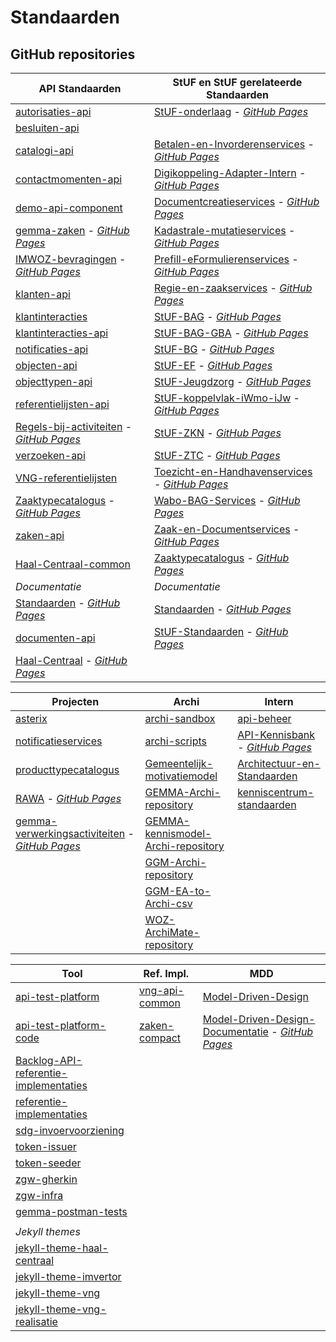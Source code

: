 # Standaarden

## GitHub repositories

| API Standaarden | StUF en StUF gerelateerde Standaarden |
| --- | --- |
| [autorisaties-api](https://github.com/VNG-Realisatie/autorisaties-api) | [StUF-onderlaag](https://github.com/VNG-Realisatie/StUF-onderlaag) - [_GitHub Pages_](https://vng-realisatie.github.io/StUF-onderlaag) |
| [besluiten-api](https://github.com/VNG-Realisatie/besluiten-api) |  |
| [catalogi-api](https://github.com/VNG-Realisatie/catalogi-api) | [Betalen-en-Invorderenservices](https://github.com/VNG-Realisatie/Betalen-en-Invorderenservices) - [_GitHub Pages_](https://vng-realisatie.github.io/Betalen-en-Invorderenservices) |
| [contactmomenten-api](https://github.com/VNG-Realisatie/contactmomenten-api) | [Digikoppeling-Adapter-Intern](https://github.com/VNG-Realisatie/Digikoppeling-Adapter-Intern) - [_GitHub Pages_](https://vng-realisatie.github.io/Digikoppeling-Adapter-Intern) |
| [demo-api-component](https://github.com/VNG-Realisatie/demo-api-component) | [Documentcreatieservices](https://github.com/VNG-Realisatie/Documentcreatieservices) - [_GitHub Pages_](https://vng-realisatie.github.io/Documentcreatieservices) |
| [gemma-zaken](https://github.com/VNG-Realisatie/gemma-zaken) - [_GitHub Pages_](https://vng-realisatie.github.io/gemma-zaken) | [Kadastrale-mutatieservices](https://github.com/VNG-Realisatie/Kadastrale-mutatieservices) - [_GitHub Pages_](https://vng-realisatie.github.io/Kadastrale-mutatieservices) |
| [IMWOZ-bevragingen](https://github.com/VNG-Realisatie/IMWOZ-bevragingen) - [_GitHub Pages_](https://vng-realisatie.github.io/IMWOZ-bevragingen) | [Prefill-eFormulierenservices](https://github.com/VNG-Realisatie/Prefill-eFormulierenservices) - [_GitHub Pages_](https://vng-realisatie.github.io/Prefill-eFormulierenservices) |
| [klanten-api](https://github.com/VNG-Realisatie/klanten-api) | [Regie-en-zaakservices](https://github.com/VNG-Realisatie/Regie-en-zaakservices) - [_GitHub Pages_](https://vng-realisatie.github.io/Regie-en-zaakservices) |
| [klantinteracties](https://github.com/VNG-Realisatie/klantinteracties) | [StUF-BAG](https://github.com/VNG-Realisatie/StUF-BAG) - [_GitHub Pages_](https://vng-realisatie.github.io/StUF-BAG) |
| [klantinteracties-api](https://github.com/VNG-Realisatie/klantinteracties-api) | [StUF-BAG-GBA](https://github.com/VNG-Realisatie/StUF-BAG-GBA) - [_GitHub Pages_](https://vng-realisatie.github.io/StUF-BAG-GBA) |
| [notificaties-api](https://github.com/VNG-Realisatie/notificaties-api) | [StUF-BG](https://github.com/VNG-Realisatie/StUF-BG) - [_GitHub Pages_](https://vng-realisatie.github.io/StUF-BG) |
| [objecten-api](https://github.com/VNG-Realisatie/objecten-api) | [StUF-EF](https://github.com/VNG-Realisatie/StUF-EF) - [_GitHub Pages_](https://vng-realisatie.github.io/StUF-EF) |
| [objecttypen-api](https://github.com/VNG-Realisatie/objecttypen-api) | [StUF-Jeugdzorg](https://github.com/VNG-Realisatie/StUF-Jeugdzorg) - [_GitHub Pages_](https://vng-realisatie.github.io/StUF-Jeugdzorg) |
| [referentielijsten-api](https://github.com/VNG-Realisatie/referentielijsten-api) | [StUF-koppelvlak-iWmo-iJw](https://github.com/VNG-Realisatie/StUF-koppelvlak-iWmo-iJw) - [_GitHub Pages_](https://vng-realisatie.github.io/StUF-koppelvlak-iWmo-iJw) |
| [Regels-bij-activiteiten](https://github.com/VNG-Realisatie/Regels-bij-activiteiten) - [_GitHub Pages_](https://vng-realisatie.github.io/Regels-bij-activiteiten) | [StUF-ZKN](https://github.com/VNG-Realisatie/StUF-ZKN) - [_GitHub Pages_](https://vng-realisatie.github.io/StUF-ZKN) |
| [verzoeken-api](https://github.com/VNG-Realisatie/verzoeken-api) | [StUF-ZTC](https://github.com/VNG-Realisatie/StUF-ZTC) - [_GitHub Pages_](https://vng-realisatie.github.io/StUF-ZTC) |
| [VNG-referentielijsten](https://github.com/VNG-Realisatie/VNG-referentielijsten) | [Toezicht-en-Handhavenservices](https://github.com/VNG-Realisatie/Toezicht-en-Handhavenservices) - [_GitHub Pages_](https://vng-realisatie.github.io/Toezicht-en-Handhavenservices) |
| [Zaaktypecatalogus](https://github.com/VNG-Realisatie/Zaaktypecatalogus) - [_GitHub Pages_](https://vng-realisatie.github.io/Zaaktypecatalogus) | [Wabo-BAG-Services](https://github.com/VNG-Realisatie/Wabo-BAG-Services) - [_GitHub Pages_](https://vng-realisatie.github.io/Wabo-BAG-Services) |
| [zaken-api](https://github.com/VNG-Realisatie/zaken-api) | [Zaak-en-Documentservices](https://github.com/VNG-Realisatie/Zaak-en-Documentservices) - [_GitHub Pages_](https://vng-realisatie.github.io/Zaak-en-Documentservices) |
| [Haal-Centraal-common](https://github.com/VNG-Realisatie/Haal-Centraal-common) | [Zaaktypecatalogus](https://github.com/VNG-Realisatie/Zaaktypecatalogus) - [_GitHub Pages_](https://vng-realisatie.github.io/Zaaktypecatalogus) ||  |  |
| *Documentatie* | *Documentatie* |
| [Standaarden](https://github.com/VNG-Realisatie/Standaarden) - [_GitHub Pages_](https://vng-realisatie.github.io/Standaarden) | [Standaarden](https://github.com/VNG-Realisatie/Standaarden) - [_GitHub Pages_](https://vng-realisatie.github.io/Standaarden) |
| [documenten-api](https://github.com/VNG-Realisatie/documenten-api) | [StUF-Standaarden](https://github.com/VNG-Realisatie/StUF-Standaarden) - [_GitHub Pages_](https://vng-realisatie.github.io/StUF-Standaarden) |
| [Haal-Centraal](https://github.com/VNG-Realisatie/Haal-Centraal) - [_GitHub Pages_](https://vng-realisatie.github.io/Haal-Centraal) |  |

| Projecten | Archi | Intern |
| --- | --- | --- |
| [asterix](https://github.com/VNG-Realisatie/asterix) |[archi-sandbox](https://github.com/VNG-Realisatie/archi-sandbox) |[api-beheer](https://github.com/VNG-Realisatie/api-beheer) | 
| [notificatieservices](https://github.com/VNG-Realisatie/notificatieservices) |[archi-scripts](https://github.com/VNG-Realisatie/archi-scripts) |[API-Kennisbank](https://github.com/VNG-Realisatie/API-Kennisbank) - [_GitHub Pages_](https://vng-realisatie.github.io/API-Kennisbank) | 
| [producttypecatalogus](https://github.com/VNG-Realisatie/producttypecatalogus) |[Gemeentelijk-motivatiemodel](https://github.com/VNG-Realisatie/Gemeentelijk-motivatiemodel) |[Architectuur-en-Standaarden](https://github.com/VNG-Realisatie/Architectuur-en-Standaarden) | 
| [RAWA](https://github.com/VNG-Realisatie/RAWA) - [_GitHub Pages_](https://vng-realisatie.github.io/RAWA) |[GEMMA-Archi-repository](https://github.com/VNG-Realisatie/GEMMA-Archi-repository) |[kenniscentrum-standaarden](https://github.com/VNG-Realisatie/kenniscentrum-standaarden) | 
| [gemma-verwerkingsactiviteiten](https://github.com/VNG-Realisatie/gemma-verwerkingsactiviteiten) - [_GitHub Pages_](https://vng-realisatie.github.io/gemma-verwerkingsactiviteiten) |[GEMMA-kennismodel-Archi-repository](https://github.com/VNG-Realisatie/GEMMA-kennismodel-Archi-repository) | | 
|  |[GGM-Archi-repository](https://github.com/VNG-Realisatie/GGM-Archi-repository) | | 
|  |[GGM-EA-to-Archi-csv](https://github.com/VNG-Realisatie/GGM-EA-to-Archi-csv) | | 
|  |[WOZ-ArchiMate-repository](https://github.com/VNG-Realisatie/WOZ-ArchiMate-repository) | | 

| Tool | Ref. Impl. | MDD |
| --- | --- | --- |
| [api-test-platform](https://github.com/VNG-Realisatie/api-test-platform) |[vng-api-common](https://github.com/VNG-Realisatie/vng-api-common) |[Model-Driven-Design](https://github.com/VNG-Realisatie/Model-Driven-Design) | 
| [api-test-platform-code](https://github.com/VNG-Realisatie/api-test-platform-code) |[zaken-compact](https://github.com/VNG-Realisatie/zaken-compact) |[Model-Driven-Design-Documentatie](https://github.com/VNG-Realisatie/Model-Driven-Design-Documentatie) - [_GitHub Pages_](https://vng-realisatie.github.io/Model-Driven-Design-Documentatie) | 
| [Backlog-API-referentie-implementaties](https://github.com/VNG-Realisatie/Backlog-API-referentie-implementaties) | | | 
| [referentie-implementaties](https://github.com/VNG-Realisatie/referentie-implementaties) | | | 
| [sdg-invoervoorziening](https://github.com/VNG-Realisatie/sdg-invoervoorziening) | | | 
| [token-issuer](https://github.com/VNG-Realisatie/token-issuer) | | | 
| [token-seeder](https://github.com/VNG-Realisatie/token-seeder) | | | 
| [zgw-gherkin](https://github.com/VNG-Realisatie/zgw-gherkin) | | | 
| [zgw-infra](https://github.com/VNG-Realisatie/zgw-infra) | | | 
| [gemma-postman-tests](https://github.com/VNG-Realisatie/gemma-postman-tests) | | | 
|  | | | 
| *Jekyll themes* | | | 
| [jekyll-theme-haal-centraal](https://github.com/VNG-Realisatie/jekyll-theme-haal-centraal) | | | 
| [jekyll-theme-imvertor](https://github.com/VNG-Realisatie/jekyll-theme-imvertor) | | | 
| [jekyll-theme-vng](https://github.com/VNG-Realisatie/jekyll-theme-vng) | | | 
| [jekyll-theme-vng-realisatie](https://github.com/VNG-Realisatie/jekyll-theme-vng-realisatie) | | | 


